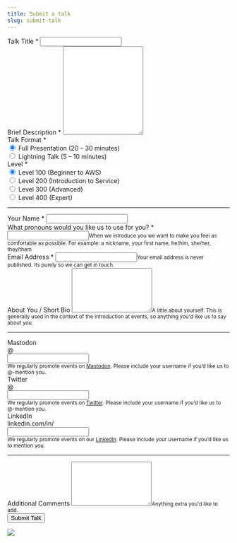 ```yaml
---
title: Submit a talk
slug: submit-talk
---
```


<div class="row ">
<div class="col col-md-8">
<form action="https://formspree.io/xjvgqzvn" method="POST">
<div class="row form-group">
    <div class="col">
        <label for="talk-title" class="form-label-header">Talk Title <span class="text-danger">*</span></label>
        <input type="text" class="form-control" id="talk-title" name="Title" required="">
    </div>
</div>
<div class="row form-group">
    <div class="col">
        <label for="description" class="form-label-header">Brief Description <span class="text-danger">*</span></label>
        <textarea id="description" class="form-control" name="Description" required="" style="height: 200px;"></textarea>
    </div>
</div>
<div class="row row-cols-1 row-cols-sm-2">
    <div class="col form-group">
        <label for="format" class="form-label-header">Talk Format <span class="text-danger">*</span></label>
        <div class="form-check">
            <input class="form-check-input" type="radio" name="Format" id="formatFull" value="Full Presentation" checked="">
            <label for="formatFull">Full Presentation (20 – 30 minutes)</label>
        </div>
        <div class="form-check">
            <input class="form-check-input" type="radio" name="Format" id="formatLightning" value="Lightning Talk">
            <label for="formatLightning">Lightning Talk (5 – 10 minutes)</label>
        </div>
    </div>
    <div class="col form-group">
        <label for="level" class="form-label-header">Level <span class="text-danger">*</span></label>
        <div class="form-check">
            <input class="form-check-input" type="radio" name="Level" id="level100" value="Level 100" checked="">
            <label for="level100">Level 100 (Beginner to AWS)</label>
        </div>
        <div class="form-check">
            <input class="form-check-input" type="radio" name="Level" id="level200" value="Level 200">
            <label for="level200">Level 200 (Introduction to Service)</label>
        </div>
        <div class="form-check"><input class="form-check-input" type="radio" name="Level" id="level300" value="Level 300">
            <label for="level300">Level 300 (Advanced)</label>
        </div>
        <div class="form-check"><input class="form-check-input" type="radio" name="Level" id="level400" value="Level 400">
            <label for="level400">Level 400 (Expert)</label>
        </div>
    </div>
</div>
<hr>
<div class="row form-group">
    <div class="col">
        <label for="name" class="form-label-header">Your Name <span class="text-danger">*</span></label>
        <input type="text" class="form-control" id="name" name="Name" required="">
    </div>
</div>
<div class="row form-group">
    <div class="col">
        <label for="pronouns" class="form-label-header">What pronouns would you like us to use for you? <span
                class="text-danger">*</span></label>
        <input type="text" class="form-control" id="pronouns" aria-describedby="pronouns-help" name="Pronouns"
            required=""><small id="email-help" class="form-text text-muted">When we introduce you we want to make you
            feel as comfortable as possible. For example: a nickname, your first name, he/him, she/her,
            they/them</small>
    </div>
</div>
<div class="row form-group">
    <div class="col">
        <label for="email" class="form-label-header">Email Address <span class="text-danger">*</span></label>
        <input type="email" class="form-control" id="email" aria-describedby="email-help" name="Email"
            required=""><small id="email-help" class="form-text text-muted">Your email address is never published. Its
            purely so we can get in touch.</small>
    </div>
</div>
<div class="row form-group">
    <div class="col">
        <label for="bio" class="form-label-header">About You / Short Bio</label>
        <textarea id="bio" class="form-control" name="Bio" aria-describedby="bio-help"
            style="height: 100px;"></textarea><small id="bio-help" class="form-text text-muted">A little about yourself.
            This is generally used in the context of the introduction at events, so anything you'd like us to say about
            you.</small>
    </div>
</div>
<hr>
<div class="row row-cols-1 row-cols-sm-2">
    <div class="col">
        <label for="mastodon" class="form-label-header">Mastodon</label>
        <div class="input-group">
            <div class="input-group-prepend">
                <div class="input-group-text">@</div>
            </div><input type="mastodon" class="form-control" id="mastodon" name="Mastodon"
                aria-describedby="mastodon-help">
        </div><small id="mastodon-help" class="form-text text-muted">We regularly promote events on <a rel="me"
                href="https://awscommunity.social/@awsmelb">Mastodon</a>. Please include your username if you’d like
            us to @-mention you.</small>
    </div>
    <div class="col">
        <label for="twitter" class="form-label-header">Twitter</label>
        <div class="input-group">
            <div class="input-group-prepend">
                <div class="input-group-text">@</div>
            </div><input type="twitter" class="form-control" id="twitter" name="Twitter"
                aria-describedby="twitter-help">
        </div><small id="twitter-help" class="form-text text-muted">We regularly promote events on <a
                href="https://twitter.com/awsmelb" target="_blank">Twitter</a>. Please include your username if you’d
            like us to @-mention you.</small>
    </div>

</div>
<div class="row form-group">
    <div class="col">
        <label for="linkedin" class="form-label-header">LinkedIn</label>
        <div class="input-group">
            <div class="input-group-prepend">
                <div class="input-group-text">linkedin.com/in/</div>
            </div>
            <input type="linkedin" class="form-control" id="linkedin" name="Linkedin"
                aria-describedby="linkedin-help">
        </div><small id="linkedin-help" class="form-text text-muted">We regularly promote events on our <a
                href="https://www.linkedin.com/company/aws-user-group-melbourne/">LinkedIn</a>. Please include your
            username if you’d like us to mention you.</small>
    </div>
</div>
<hr>
<div class="row form-group">
    <div class="col">
        <label for="comments" class="form-label-header">Additional Comments</label>
        <textarea id="comments" class="form-control" name="Comments" aria-describedby="comments-help"
            style="height: 100px;"></textarea><small id="comments-help" class="form-text text-muted">Anything extra
            you'd like to add.</small>
    </div>
</div>
<div class="row form-group">
    <div class="col"><button class="btn btn-primary" type="submit">Submit Talk</button></div>
</div>
</form>
</div>
<div class="col d-none d-md-block"><img src="/img/submit-talk.jpg" class="border p-3 rounded-lg"
        style="max-width: 90%;"></div>
</div>